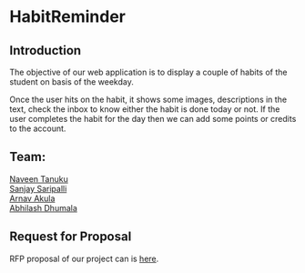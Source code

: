 # HabitReminder

## Introduction
The objective of our web application is to display a couple of habits of the student on basis of the weekday.

Once the user hits on the habit, it shows some images, descriptions in the text, check the inbox to know either the habit is done today or not. If the user completes the habit for the day then we can add some points or credits to the account.

## Team:
 [Naveen Tanuku](https://github.com/NaveenTanuku)</br>
 [Sanjay Saripalli](https://github.com/sanjay-13)</br>
 [Arnav Akula](https://github.com/arnavakula7474)</br>
 [Abhilash Dhumala](https://github.com/abhilash15)</br>

## Request for Proposal
RFP proposal of our project can is [here](https://github.com/NaveenTanuku/HabitReminder/blob/main/rfp.md).

